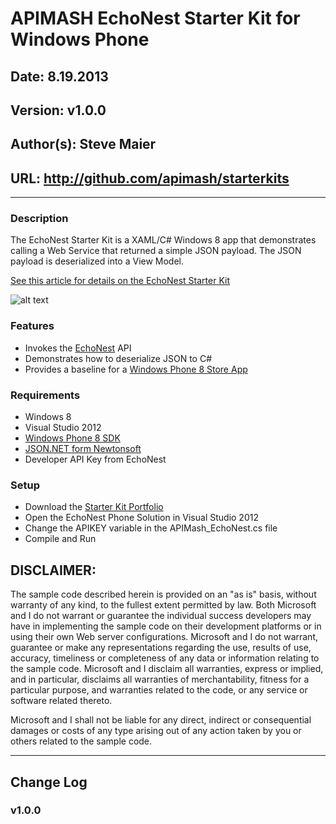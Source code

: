 # APIMASH EchoNest Starter Kit for Windows Phone
## Date: 8.19.2013
## Version: v1.0.0
## Author(s): Steve Maier
## URL: http://github.com/apimash/starterkits

----------
### Description
The EchoNest Starter Kit is a XAML/C# Windows 8 app that demonstrates calling a Web Service that returned a simple JSON payload. The JSON payload is deserialized into a View Model.

[See this article for details on the EchoNest Starter Kit][1]

![alt text][2]

### Features
 - Invokes the [EchoNest][3] API
 - Demonstrates how to deserialize JSON to C#
 - Provides a baseline for a [Windows Phone 8 Store App][4]

### Requirements

 - Windows 8
 - Visual Studio 2012
 - [Windows Phone 8 SDK][5]
 - [JSON.NET form Newtonsoft][6]
 - Developer API Key from EchoNest 

### Setup

 - Download the [Starter Kit Portfolio][7]
 - Open the EchoNest Phone Solution in Visual Studio 2012
 - Change the APIKEY variable in the APIMash_EchoNest.cs file
 - Compile and Run

## DISCLAIMER: 

The sample code described herein is provided on an "as is" basis, without warranty of any kind, to the fullest extent permitted by law. Both Microsoft and I do not warrant or guarantee the individual success developers may have in implementing the sample code on their development platforms or in using their own Web server configurations. 
Microsoft and I do not warrant, guarantee or make any representations regarding the use, results of use, accuracy, timeliness or completeness of any data or information relating to the sample code. Microsoft and I disclaim all warranties, express or implied, and in particular, disclaims all warranties of merchantability, fitness for a particular purpose, and warranties related to the code, or any service or software related thereto. 

Microsoft and I shall not be liable for any direct, indirect or consequential damages or costs of any type arising out of any action taken by you or others related to the sample code.

----------

## Change Log
### v1.0.0


  [1]: http://42base13.net/echonest-wp8/
  [2]: https://raw.github.com/apimash/StarterKits/master/Windows%20Phone%20Starter%20Kits/APIMASH_EchoNest_StarterKit_Phone/APIMASH_EchoNest_StarterKit_MainScreen.png "Echo Nest Starter Kit"
  [3]: http://developer.echonest.com/
  [4]: http://dev.windowsphone.com/en-us
  [5]: http://dev.windowsphone.com/en-us/downloadsdk
  [6]: https://json.codeplex.com/
  [7]: http://apimash.github.io/StarterKits